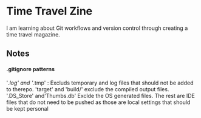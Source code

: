 # Time Travel Zine
I am learning about Git workflows and version control through creating a time travel magazine.
## Notes
#### .gitignore patterns
'*.log' and '*.tmp' : Excluds temporary and log files that should not be added to therepo. 'target' and 'build/' exclude the compiled output files. '.DS_Store' and'Thumbs.db' Exclde the OS generated files. The rest are IDE files that do not need to be pushed as those are local settings that should be kept personal
